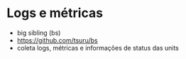 # Logs e métricas

- big sibling (bs)
- https://github.com/tsuru/bs
- coleta logs, métricas e informações de status das units

